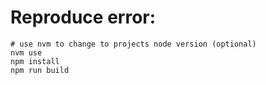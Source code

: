 # Reproduce error:
```
# use nvm to change to projects node version (optional)
nvm use
npm install
npm run build

```
